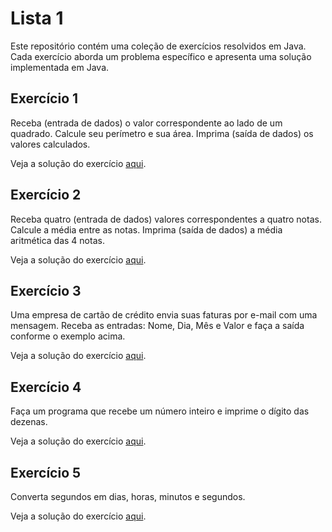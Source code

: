 # Lista 1

Este repositório contém uma coleção de exercícios resolvidos em Java. Cada exercício aborda um problema específico e apresenta uma solução implementada em Java.

## Exercício 1

Receba (entrada de dados) o valor correspondente ao lado de um quadrado. Calcule seu perímetro e sua área. Imprima (saída de dados) os valores calculados.

Veja a solução do exercício [aqui](https://github.com/kidoncio/exercicios-unisul/blob/main/programacao-solucoes-computacionais/lista-1/src/lista/pkg1/Exercicio1.java).

## Exercício 2

Receba quatro (entrada de dados) valores correspondentes a quatro notas. Calcule a média entre as notas. Imprima (saída de dados) a média aritmética das 4 notas.

Veja a solução do exercício [aqui](https://github.com/kidoncio/exercicios-unisul/blob/main/programacao-solucoes-computacionais/lista-1/src/lista/pkg1/Exercicio2.java).

## Exercício 3

Uma empresa de cartão de crédito envia suas faturas por e-mail com uma mensagem. Receba as entradas: Nome, Dia, Mês e Valor e faça a saída conforme o exemplo acima.

Veja a solução do exercício [aqui](https://github.com/kidoncio/exercicios-unisul/blob/main/programacao-solucoes-computacionais/lista-1/src/lista/pkg1/Exercicio3.java).

## Exercício 4

Faça um programa que recebe um número inteiro e imprime o dígito das dezenas.

Veja a solução do exercício [aqui](https://github.com/kidoncio/exercicios-unisul/blob/main/programacao-solucoes-computacionais/lista-1/src/lista/pkg1/Exercicio4.java).

## Exercício 5

Converta segundos em dias, horas, minutos e segundos.

Veja a solução do exercício [aqui](https://github.com/kidoncio/exercicios-unisul/blob/main/programacao-solucoes-computacionais/lista-1/src/lista/pkg1/Exercicio4.java).
